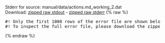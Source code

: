 Stderr for source:  manual/data/actions.md_working_2.dat   
Download: [zipped raw stdout](actions.md_working_2.dat.plumed_master.stdout.txt.zip) - [zipped raw stderr](actions.md_working_2.dat.plumed_master.stderr.txt.zip) 
{% raw %}
<pre>
#! Only the first 1000 rows of the error file are shown below
#! To inspect the full error file, please download the zipped raw stderr file above
</pre>
{% endraw %}
